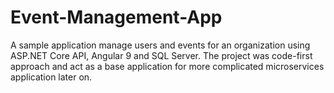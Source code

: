 # Event-Management-App
A sample application manage users and events for an organization using ASP.NET Core API, Angular 9 and SQL Server.
The project was code-first approach and act as a base application for more complicated microservices application later on.

